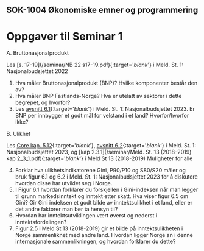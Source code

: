 ## SOK-1004 Økonomiske emner og programmering

# Oppgaver til Seminar 1

A. Bruttonasjonalprodukt        

Les [s. 17-19](/seminar/NB 22 s17-19.pdf){:target='_blank_'} i Meld. St. 1: Nasjonalbudsjettet 2022       

1.	Hva måler Bruttonasjonalprodukt (BNP)? Hvilke komponenter består den av?
2.	Hva måler BNP Fastlands-Norge? Hva er utelatt av sektorer i dette begrepet, og hvorfor?
3.	Les [avsnitt 6.1](/seminar/NB_23_velferd.pdf){:target='_blank_'} i Meld. St. 1: Nasjonalbudsjettet 2023. Er BNP per innbygger et godt mål for velstand i et land? Hvorfor/hvorfor ikke?

B. Ulikhet     

Les [Core kap. 5.12](https://www.core-econ.org/the-economy/book/text/05.html#512-measuring-economic-inequality){:target='_blank_'}, [avsnitt 6.2](/seminar/NB_23_6_2.pdf){:target='_blank_'} i Meld. St. 1: Nasjonalbudsjettet 2023, og [kap 2.3.1](/seminar/Meld. St. 13 (2018–2019) kap 2_3_1.pdf){:target='_blank_'} i Meld St 13 (2018-2019) Muligheter for alle      

4. Forklar hva ulikhetsindikatorene Gini, P90/P10 og S80/S20 måler og bruk figur 6.1 og 6.2 i Meld. St. 1: Nasjonalbudsjettet 2023 for å diskutere hvordan disse har utviklet seg i Norge.
5. I Figur 6.1 hvordan forklarer du forskjellen i Gini-indeksen når man legger til grunn markedsinntekt og inntekt etter skatt. Hva viser figur 6.5 om Gini? Gir Gini indeksen et godt bilde av inntektsulikhet i et land, eller er det andre faktorer man bør ta hensyn til?
6. Hvordan har inntektsutviklingen vært øverst og nederst i inntektsfordelingen?
7. Figur 2.5 i Meld St 13 (2018-2019) gir et bilde på inntektsulikheten i Norge sammenliknet med andre land. Hvordan ligger Norge an i denne internasjonale sammenlikningen, og hvordan forklarer du dette?
